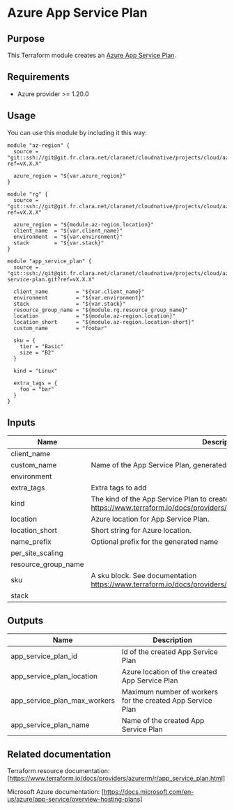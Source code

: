 # Azure App Service Plan

## Purpose
This Terraform module creates an [Azure App Service Plan](https://docs.microsoft.com/en-us/azure/app-service/overview-hosting-plans).

## Requirements
* Azure provider >= 1.20.0

## Usage
You can use this module by including it this way:
```
module "az-region" {
  source = "git::ssh://git@git.fr.clara.net/claranet/cloudnative/projects/cloud/azure/terraform/modules/regions.git?ref=vX.X.X"

  azure_region = "${var.azure_region}"
}

module "rg" {
  source = "git::ssh://git@git.fr.clara.net/claranet/cloudnative/projects/cloud/azure/terraform/modules/rg.git?ref=vX.X.X"

  azure_region = "${module.az-region.location}"
  client_name  = "${var.client_name}"
  environment  = "${var.environment}"
  stack        = "${var.stack}"
}

module "app_service_plan" {
  source = "git::ssh://git@git.fr.clara.net/claranet/cloudnative/projects/cloud/azure/terraform/modules/app-service-plan.git?ref=vX.X.X"

  client_name         = "${var.client_name}"
  environment         = "${var.environment}"
  stack               = "${var.stack}"
  resource_group_name = "${module.rg.resource_group_name}"
  location            = "${module.az-region.location}"
  location_short      = "${module.az-region.location-short}"
  custom_name         = "foobar"

  sku = {
    tier = "Basic"
    size = "B2"
  }

  kind = "Linux"

  extra_tags = {
    foo = "bar"
  }
}
```

## Inputs

| Name | Description | Type | Default | Required |
|------|-------------|:----:|:-----:|:-----:|
| client_name |  | string | - | yes |
| custom_name | Name of the App Service Plan, generated if not set. | string | `` | no |
| environment |  | string | - | yes |
| extra_tags | Extra tags to add | map | `<map>` | no |
| kind | The kind of the App Service Plan to create. See documentation https://www.terraform.io/docs/providers/azurerm/r/app_service_plan.html#kind | string | - | yes |
| location | Azure location for App Service Plan. | string | - | yes |
| location_short | Short string for Azure location. | string | - | yes |
| name_prefix | Optional prefix for the generated name | string | `` | no |
| per_site_scaling |  | string | `false` | no |
| resource_group_name |  | string | - | yes |
| sku | A sku block. See documentation https://www.terraform.io/docs/providers/azurerm/r/app_service_plan.html#sku | map | - | yes |
| stack |  | string | - | yes |

## Outputs

| Name | Description |
|------|-------------|
| app_service_plan_id | Id of the created App Service Plan |
| app_service_plan_location | Azure location of the created App Service Plan |
| app_service_plan_max_workers | Maximum number of workers for the created App Service Plan |
| app_service_plan_name | Name of the created App Service Plan |

## Related documentation
Terraform resource documentation: [https://www.terraform.io/docs/providers/azurerm/r/app_service_plan.html]

Microsoft Azure documentation: [https://docs.microsoft.com/en-us/azure/app-service/overview-hosting-plans]
